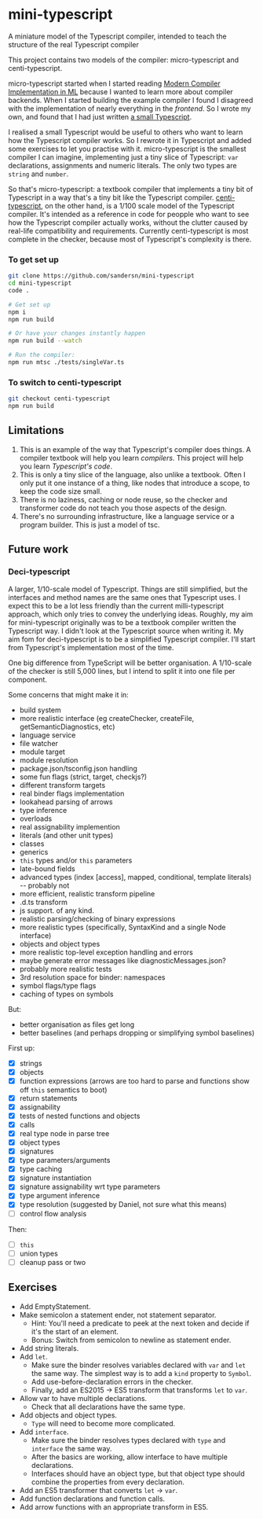 # mini-typescript
A miniature model of the Typescript compiler, intended to teach the structure of the real Typescript compiler

This project contains two models of the compiler: micro-typescript and centi-typescript.

micro-typescript started when I started reading [Modern Compiler Implementation in ML](https://www.cs.princeton.edu/~appel/modern/ml/) because I wanted to learn more about compiler backends. When I started building the example compiler I found I disagreed with the implementation of nearly everything in the *frontend*. So I wrote my own, and found that I had just written [a small Typescript](https://github.com/sandersn/minits).

I realised a small Typescript would be useful to others who want to learn how the Typescript compiler works. So I rewrote it in Typescript and added some exercises to let you practise with it. micro-typescript is the smallest compiler I can imagine, implementing just a tiny slice of Typescript: `var` declarations, assignments and numeric literals. The only two types are `string` and `number`.

So that's micro-typescript: a textbook compiler that implements a tiny bit of Typescript in a way that's a tiny bit like the Typescript compiler. [centi-typescript](https://github.com/sandersn/mini-typescript/tree/centi-typescript), on the other hand, is a 1/100 scale model of the Typescript compiler. It's intended as a reference in code for peopple who want to see how the Typescript compiler actually works, without the clutter caused by real-life compatibility and requirements. Currently centi-typescript is most complete in the checker, because most of Typescript's complexity is there.

### To get set up

```sh
git clone https://github.com/sandersn/mini-typescript
cd mini-typescript
code .

# Get set up
npm i
npm run build

# Or have your changes instantly happen
npm run build --watch

# Run the compiler:
npm run mtsc ./tests/singleVar.ts
```

### To switch to centi-typescript

```sh
git checkout centi-typescript
npm run build
```

## Limitations

1. This is an example of the way that Typescript's compiler does things. A compiler textbook will help you learn *compilers*. This project will help you learn *Typescript's code*.
2. This is only a tiny slice of the language, also unlike a textbook. Often I only put it one instance of a thing, like nodes that introduce a scope, to keep the code size small.
3. There is no laziness, caching or node reuse, so the checker and transformer code do not teach you those aspects of the design.
4. There's no surrounding infrastructure, like a language service or a program builder. This is just a model of tsc.

## Future work

### Deci-typescript

A larger, 1/10-scale model of Typescript.
Things are still simplified, but the interfaces and method names are the same ones that Typescript uses.
I expect this to be a lot less friendly than the current milli-typescript approach, which only tries to convey the underlying ideas.
Roughly, my aim for mini-typescript originally was to be a textbook compiler written the Typescript way. I didn't look at the Typescript source when writing it.
My aim fom for deci-typescript is to be a simplified Typescript compiler. I'll start from Typescript's implementation most of the time.

One big difference from TypeScript will be better organisation.
A 1/10-scale of the checker is still 5,000 lines, but I intend to split it into one file per component.

Some concerns that might make it in:

- build system
- more realistic interface (eg createChecker, createFile, getSemanticDiagnostics, etc)
- language service
- file watcher
- module target
- module resolution
- package.json/tsconfig.json handling
- some fun flags (strict, target, checkjs?)
- different transform targets
- real binder flags implementation
- lookahead parsing of arrows
- type inference
- overloads
- real assignability implemention
- literals (and other unit types)
- classes
- generics
- `this` types and/or `this` parameters
- late-bound fields
- advanced types (index [access], mapped, conditional, template literals) -- probably not
- more efficient, realistic transform pipeline
- .d.ts transform
- js support. of any kind.
- realistic parsing/checking of binary expressions
- more realistic types (specifically, SyntaxKind and a single Node interface)
- objects and object types
- more realistic top-level exception handling and errors
- maybe generate error messages like diagnosticMessages.json?
- probably more realistic tests
- 3rd resolution space for binder: namespaces
- symbol flags/type flags
- caching of types on symbols

But:

- better organisation as files get long
- better baselines (and perhaps dropping or simplifying symbol baselines)

First up:

- [x] strings
- [x] objects
- [x] function expressions (arrows are too hard to parse and functions show off `this` semantics to boot)
- [x] return statements
- [x] assignability
- [x] tests of nested functions and objects
- [x] calls
- [x] real type node in parse tree
- [x] object types
- [x] signatures
- [x] type parameters/arguments
- [x] type caching
- [x] signature instantiation
- [x] signature assignability wrt type parameters
- [x] type argument inference
- [x] type resolution (suggested by Daniel, not sure what this means)
- [ ] control flow analysis

Then:
- [ ] `this`
- [ ] union types
- [ ] cleanup pass or two

## Exercises

- Add EmptyStatement.
- Make semicolon a statement ender, not statement separator.
  - Hint: You'll need a predicate to peek at the next token and decide if it's the start of an element.
  - Bonus: Switch from semicolon to newline as statement ender.
- Add string literals.
- Add `let`.
  - Make sure the binder resolves variables declared with `var` and `let` the same way. The simplest way is to add a `kind` property to `Symbol`.
  - Add use-before-declaration errors in the checker.
  - Finally, add an ES2015 -> ES5 transform that transforms `let` to `var`.
- Allow var to have multiple declarations.
  - Check that all declarations have the same type.
- Add objects and object types.
  - `Type` will need to become more complicated.
- Add `interface`.
  - Make sure the binder resolves types declared with `type` and `interface` the same way.
  - After the basics are working, allow interface to have multiple declarations.
  - Interfaces should have an object type, but that object type should combine the properties from every declaration.
- Add an ES5 transformer that converts `let` -> `var`.
- Add function declarations and function calls.
- Add arrow functions with an appropriate transform in ES5.
